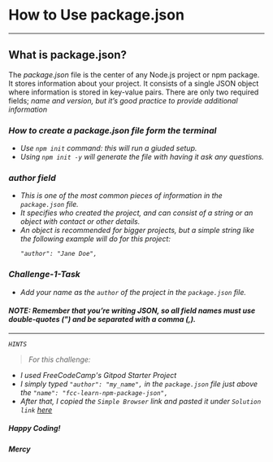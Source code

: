 # How to Use package.json
<hr>
<h2>What is package.json?</h2>
<p>The <i>package.json</i> file is the center of any Node.js project or npm package. 
It stores information about your project. 
It consists of a single JSON object where information is stored in key-value pairs. 
There are only two required fields; <i>name<i> and <i>version</i>, but it’s good practice to provide additional information</p>

### How to create a package.json file form the terminal
- Use `npm init` command: this will run a giuded setup.
- Using `npm init -y` will generate the file with having it ask any questions.
  
### author field
- This is one of the most common pieces of information in the `package.json` file.
- It specifies who created the project, and can consist of a string or an object with contact or other details.
- An object is recommended for bigger projects, but a simple string like the following example will do for this project:
	```
	"author": "Jane Doe",
	```
### Challenge-1-Task
- Add your name as the `author` of the project in the `package.json` file.

#### NOTE: Remember that you’re writing JSON, so all field names must use double-quotes (") and be separated with a comma (,).
<hr>

`HINTS`
> For this challenge:
- I used FreeCodeCamp's Gitpod Starter Project
- I simply typed `"author": "my_name",` in the `package.json` file just above the `"name": "fcc-learn-npm-package-json",`
- After that, I copied the `Simple Browser` link and pasted it under `Solution link` <a href="https://www.freecodecamp.org/learn/back-end-development-and-apis/managing-packages-with-npm/how-to-use-package-json-the-core-of-any-node-js-project-or-npm-package">here</a>

<h5>Happy Coding!</h5>

**Mercy**

